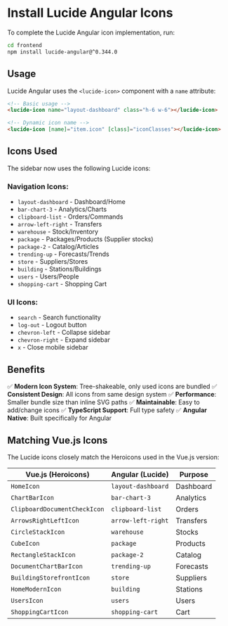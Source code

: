 # Install Lucide Angular Icons

To complete the Lucide Angular icon implementation, run:

```bash
cd frontend
npm install lucide-angular@^0.344.0
```

## Usage

Lucide Angular uses the `<lucide-icon>` component with a `name` attribute:

```html
<!-- Basic usage -->
<lucide-icon name="layout-dashboard" class="h-6 w-6"></lucide-icon>

<!-- Dynamic icon name -->
<lucide-icon [name]="item.icon" [class]="iconClasses"></lucide-icon>
```

## Icons Used

The sidebar now uses the following Lucide icons:

### Navigation Icons:
- `layout-dashboard` - Dashboard/Home
- `bar-chart-3` - Analytics/Charts  
- `clipboard-list` - Orders/Commands
- `arrow-left-right` - Transfers
- `warehouse` - Stock/Inventory
- `package` - Packages/Products (Supplier stocks)
- `package-2` - Catalog/Articles
- `trending-up` - Forecasts/Trends
- `store` - Suppliers/Stores
- `building` - Stations/Buildings
- `users` - Users/People
- `shopping-cart` - Shopping Cart

### UI Icons:
- `search` - Search functionality
- `log-out` - Logout button
- `chevron-left` - Collapse sidebar
- `chevron-right` - Expand sidebar  
- `x` - Close mobile sidebar

## Benefits

✅ **Modern Icon System**: Tree-shakeable, only used icons are bundled
✅ **Consistent Design**: All icons from same design system
✅ **Performance**: Smaller bundle size than inline SVG paths
✅ **Maintainable**: Easy to add/change icons
✅ **TypeScript Support**: Full type safety
✅ **Angular Native**: Built specifically for Angular

## Matching Vue.js Icons

The Lucide icons closely match the Heroicons used in the Vue.js version:

| Vue.js (Heroicons) | Angular (Lucide) | Purpose |
|-------------------|------------------|---------|
| `HomeIcon` | `layout-dashboard` | Dashboard |
| `ChartBarIcon` | `bar-chart-3` | Analytics |
| `ClipboardDocumentCheckIcon` | `clipboard-list` | Orders |
| `ArrowsRightLeftIcon` | `arrow-left-right` | Transfers |
| `CircleStackIcon` | `warehouse` | Stocks |
| `CubeIcon` | `package` | Products |
| `RectangleStackIcon` | `package-2` | Catalog |
| `DocumentChartBarIcon` | `trending-up` | Forecasts |
| `BuildingStorefrontIcon` | `store` | Suppliers |
| `HomeModernIcon` | `building` | Stations |
| `UsersIcon` | `users` | Users |
| `ShoppingCartIcon` | `shopping-cart` | Cart |